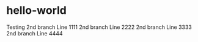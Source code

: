 # hello-world
Testing
2nd branch  Line 1111
2nd branch  Line 2222
2nd branch  Line 3333
2nd branch  Line 4444
